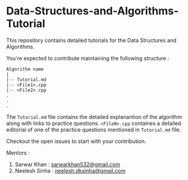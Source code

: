 # Data-Structures-and-Algorithms-Tutorial
This repository contains detailed tutorials for the Data Structures and Algorithms.

You're expected to contribute maintaining the following structure :

```
Algorithm name
|
|-- Tutorial.md
|-- <File1>.cpp
|-- <File2>.cpp
.
.
.
```

The  ```Tutorial.md``` file contains the detailed explanantion of the algorithm along with links to practice questions. ```<FileN>.cpp``` containes a detailed editorial of one of the practice questions mentioned in ```Tutorial.md``` file. 

Checkout the open issues to start with your contribution.

Mentors : 
1. Sarwar Khan : [sarwarkhan532@gmail.com](mailto:sarwarkhan532@gmail.com)
2. Neelesh Sinha : [neelesh.dksinha@gmail.com](neelesh.dksinha@gmail.com)
